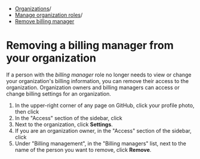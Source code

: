   * [Organizations](https://docs.github.com/en/organizations "Organizations")/
  * [Manage organization roles](https://docs.github.com/en/organizations/managing-peoples-access-to-your-organization-with-roles "Manage organization roles")/
  * [Remove billing manager](https://docs.github.com/en/organizations/managing-peoples-access-to-your-organization-with-roles/removing-a-billing-manager-from-your-organization "Remove billing manager")


# Removing a billing manager from your organization
If a person with the _billing manager_ role no longer needs to view or change your organization's billing information, you can remove their access to the organization.
Organization owners and billing managers can access or change billing settings for an organization.
  1. In the upper-right corner of any page on GitHub, click your profile photo, then click 
  2. In the "Access" section of the sidebar, click 
  3. Next to the organization, click **Settings**.
  4. If you are an organization owner, in the "Access" section of the sidebar, click 
  5. Under "Billing management", in the "Billing managers" list, next to the name of the person you want to remove, click **Remove**.


